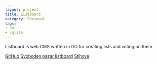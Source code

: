 ```yaml
---
layout: project
title: Listboard
category: Personal
tags: 
- Go
- sqlite
---
```


Listboard is web CMS written in GO for creating lists and voting on them

[GitHub](https://github.com/aquilax/listboard)
[Svoboden pazar listboard](http://list.svoboden-pazar.com/)
[Stihove](http://stihove.igrii.com/)
